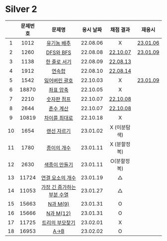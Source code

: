 # Silver 2

|     | 문제번호 |                  문제명                  | 응시 날짜 |        채점 결과         |            재응시            |
| :-: | :------: | :--------------------------------------: | :-------: | :----------------------: | :--------------------------: |
|  1  |   1012   |         [유기농 배추](./1012.js)         | 22.08.06  |            X             | [23.01.06](./replay/1012.js) |
|  2  |   1260   |          [DFS와 BFS](./1260.js)          | 22.08.08  | [22.10.07](./1260_re.js) | [23.01.09](./replay/1260.js) |
|  3  |   1138   |        [한 줄로 서기](./1138.js)         | 22.08.09  | [22.08.13](./1138_re.js) |
|  4  |   1912   |           [연속합](./1912.js)            | 22.08.10  | [22.08.14](./1912_re.js) |
|  5  |   1542   |        [잃어버린 괄호](./1542.js)        | 22.10.03  |            X             | [23.01.09](./replay/1542.js) |
|  6  |  18870   |         [좌표 압축](./18870.js)          | 22.10.05  |            X             |
|  7  |   2210   |         [숫자판 점프](./2210.js)         | 22.10.07  | [22.10.08](./2210_re.js) |
|  8  |   2644   |          [촌수 계산](./2644.js)          | 22.10.07  | [22.10.08](./2644_re.js) |
|  9  |  10819   |       [차이를 최대로](./10819.js)        | 22.10.18  |            X             |
| 10  |   1654   |         [랜선 자르기](./1654.js)         | 23.01.02  |       X (이분탐색)       |
| 11  |   1780   |         [종이의 개수](./1780.js)         | 23.01.11  |       X (분할정복)       |
| 12  |   2630   |        [색종이 만들기](./2630.js)        | 23.01.11  |       O(분할정복)        |
| 13  |  11724   |      [연결 요소의 개수](./11724.js)      | 23.01.19  |            △             |
| 14  |  11053   | [가장 긴 증가하는 부분 수열](./11053.js) | 23.01.27  |            △             |
| 15  |  15663   |          [N과 M(9)](./15663.js)          | 23.01.31  |            O             |
| 16  |  15666   |         [N과 M(12)](./15666.js)          | 23.01.31  |            O             |
| 17  |  11725   |      [트리의 부모찾기](./11725.js)       | 23.02.01  |            X             |
| 18  |  16953   |            [A->B](./16953.js)            | 23.02.02  |            O             |
